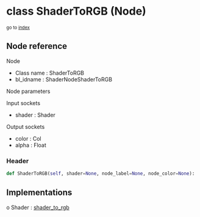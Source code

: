# class ShaderToRGB (Node)

<sub>go to [index](/docs/index.md)</sub>

## Node reference

Node
 - Class name : ShaderToRGB
 - bl_idname : ShaderNodeShaderToRGB

Node parameters

Input sockets
 - shader : Shader

Output sockets
 - color : Col
 - alpha : Float

### Header

``` python
def ShaderToRGB(self, shader=None, node_label=None, node_color=None):
```

## Implementations

o Shader : [shader_to_rgb](/docs/Shader_classes/Shader.md#shader_to_rgb)


